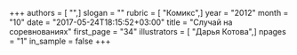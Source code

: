 +++
authors = [ "",]
slogan = ""
rubric = [ "Комикс",]
year = "2012"
month = "10"
date = "2017-05-24T18:15:52+03:00"
title = "Случай на соревнованиях"
first_page = "34"
illustrators = [ "Дарья Котова",]
npages = "1"
in_sample = false
+++
